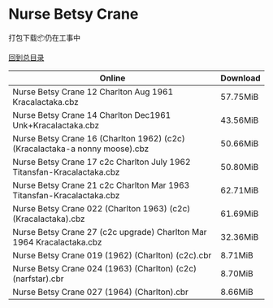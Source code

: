 # Nurse Betsy Crane

打包下载📦仍在工事中

[回到总目录](/Catalogs.md)







Online | Download
--- | ---
Nurse Betsy Crane 12 Charlton Aug 1961 Kracalactaka.cbz | 57.75MiB
Nurse Betsy Crane 14 Charlton Dec1961 Unk+Kracalactaka.cbz | 43.56MiB
Nurse Betsy Crane 16 (Charlton 1962) (c2c) (Kracalactaka-a nonny moose).cbz | 50.66MiB
Nurse Betsy Crane 17 c2c Charlton July 1962 Titansfan-Kracalactaka.cbz | 50.80MiB
Nurse Betsy Crane 21 c2c Charlton Mar 1963 Titansfan-Kracalactaka.cbz | 62.71MiB
Nurse Betsy Crane 022 (Charlton 1963) (c2c) (Kracalactaka).cbz | 61.69MiB
Nurse Betsy Crane 27 (c2c upgrade) Charlton Mar 1964 Kracalactaka.cbz | 32.36MiB
Nurse Betsy Crane 019 (1962) (Charlton) (c2c).cbr | 8.71MiB
Nurse Betsy Crane 024 (1963) (Charlton) (c2c) (narfstar).cbr | 8.70MiB
Nurse Betsy Crane 027 (1964) (Charlton).cbr | 8.66MiB